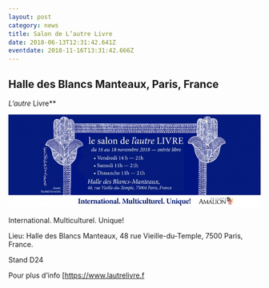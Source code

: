 ```yaml
---
layout: post
category: news
title: Salon de L’autre Livre
date: 2018-06-13T12:31:42.641Z
eventdate: 2018-11-16T13:31:42.666Z
---
```

## Halle des Blancs Manteaux, Paris, France

**L*‘autre* Livre**

![Salon de L’autre Livre](../uploads/FB_Lautre-livre.jpg)

International. Multiculturel. Unique!

Lieu: Halle des Blancs Manteaux, 48 rue Vieille-du-Temple, 7500 Paris, France.

Stand D24

Pour plus d’info [https://www.lautrelivre.f